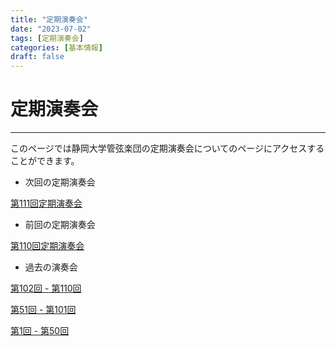 ```yaml
---
title: "定期演奏会"
date: "2023-07-02"
tags: [定期演奏会]
categories: [基本情報]
draft: false
---
```


# 定期演奏会
---

このページでは静岡大学管弦楽団の定期演奏会についてのページにアクセスすることができます。

* 次回の定期演奏会

[第111回定期演奏会](../111th)

* 前回の定期演奏会

[第110回定期演奏会](../110th)

* 過去の演奏会

[第102回 - 第110回](https://sway.office.com/WF3TG68wdNZZU7na?ref=Link)

[第51回 - 第101回](https://sway.office.com/54OyQxX1susGweSf?ref=Link)

[第1回 - 第50回](https://sway.office.com/k0fx8LB3xKJ3ig5v?ref=Link)
